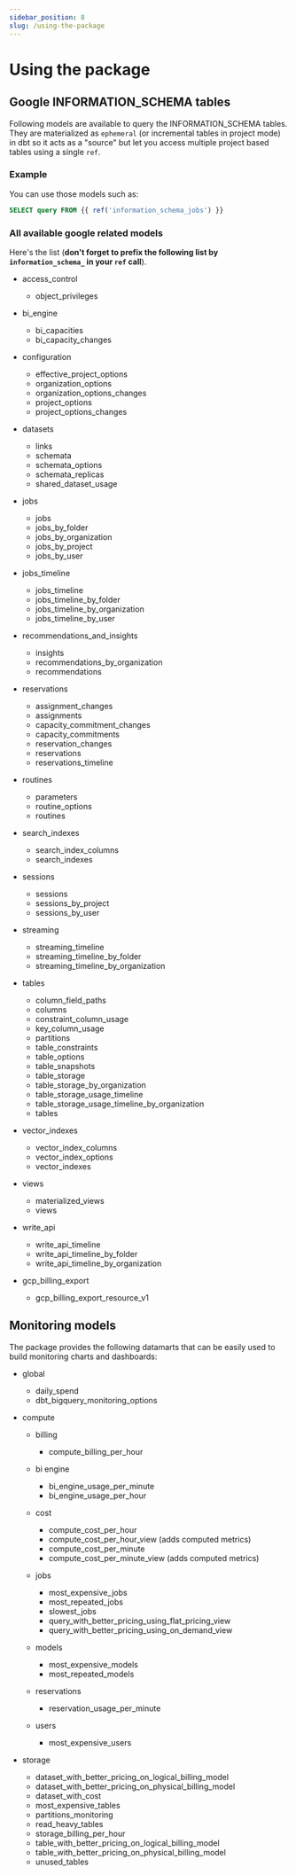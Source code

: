 ```yaml
---
sidebar_position: 8
slug: /using-the-package
---
```


# Using the package

## Google INFORMATION_SCHEMA tables

Following models are available to query the INFORMATION_SCHEMA tables. They are materialized as `ephemeral` (or incremental tables in project mode) in dbt so it acts as a "source" but let you access multiple project based tables using a single `ref`.

### Example

You can use those models such as:

```sql
SELECT query FROM {{ ref('information_schema_jobs') }}
```

### All available google related models

Here's the list (**don't forget to prefix the following list by `information_schema_` in your `ref` call**).

- access_control

   - object_privileges

- bi_engine

   - bi_capacities
   - bi_capacity_changes

- configuration

   - effective_project_options
   - organization_options
   - organization_options_changes
   - project_options
   - project_options_changes

- datasets

   - links
   - schemata
   - schemata_options
   - schemata_replicas
   - shared_dataset_usage

- jobs

   - jobs
   - jobs_by_folder
   - jobs_by_organization
   - jobs_by_project
   - jobs_by_user

- jobs_timeline

   - jobs_timeline
   - jobs_timeline_by_folder
   - jobs_timeline_by_organization
   - jobs_timeline_by_user

- recommendations_and_insights

   - insights
   - recommendations_by_organization
   - recommendations

- reservations

   - assignment_changes
   - assignments
   - capacity_commitment_changes
   - capacity_commitments
   - reservation_changes
   - reservations
   - reservations_timeline

- routines

   - parameters
   - routine_options
   - routines

- search_indexes

   - search_index_columns
   - search_indexes

- sessions

   - sessions
   - sessions_by_project
   - sessions_by_user

- streaming

   - streaming_timeline
   - streaming_timeline_by_folder
   - streaming_timeline_by_organization

- tables

   - column_field_paths
   - columns
   - constraint_column_usage
   - key_column_usage
   - partitions
   - table_constraints
   - table_options
   - table_snapshots
   - table_storage
   - table_storage_by_organization
   - table_storage_usage_timeline
   - table_storage_usage_timeline_by_organization
   - tables

- vector_indexes

   - vector_index_columns
   - vector_index_options
   - vector_indexes

- views

   - materialized_views
   - views

- write_api

   - write_api_timeline
   - write_api_timeline_by_folder
   - write_api_timeline_by_organization


- gcp_billing_export

   - gcp_billing_export_resource_v1

## Monitoring models

The package provides the following datamarts that can be easily used to build monitoring charts and dashboards:

- global

  - daily_spend
  - dbt_bigquery_monitoring_options

- compute

  - billing
    - compute_billing_per_hour

  - bi engine
    - bi_engine_usage_per_minute
    - bi_engine_usage_per_hour

  - cost
    - compute_cost_per_hour
    - compute_cost_per_hour_view (adds computed metrics)
    - compute_cost_per_minute
    - compute_cost_per_minute_view (adds computed metrics)

  - jobs
    - most_expensive_jobs
    - most_repeated_jobs
    - slowest_jobs
    - query_with_better_pricing_using_flat_pricing_view
    - query_with_better_pricing_using_on_demand_view

  - models
    - most_expensive_models
    - most_repeated_models

  - reservations
    - reservation_usage_per_minute

  - users
    - most_expensive_users

- storage

  - dataset_with_better_pricing_on_logical_billing_model
  - dataset_with_better_pricing_on_physical_billing_model
  - dataset_with_cost
  - most_expensive_tables
  - partitions_monitoring
  - read_heavy_tables
  - storage_billing_per_hour
  - table_with_better_pricing_on_logical_billing_model
  - table_with_better_pricing_on_physical_billing_model
  - unused_tables
